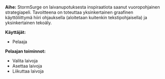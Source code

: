 **Aihe:** StormSurge on laivanupotuksesta inspiraatiota saanut vuoropohjainen strategiapeli.
Tavoitteena on toteuttaa yksinkertainen graafinen käyttöliittymä hiiri ohjauksella (aloitetaan kuitenkin tekstipohjaisella) ja yksinkertainen tekoäly.

**Käyttäjät:**
* Pelaaja

**Pelaajan toiminnot:**
* Valita laivoja
* Asettaa laivoja
* Liikuttaa laivoja
